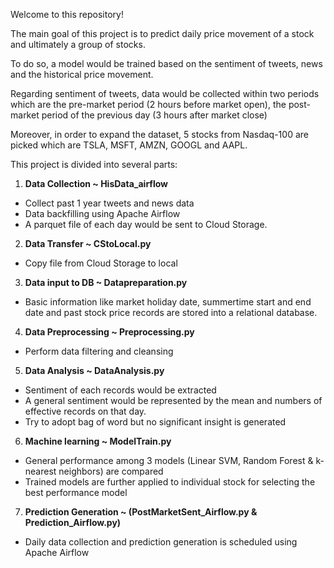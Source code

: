 Welcome to this repository! 

The main goal of this project is to predict daily price movement of a stock and ultimately a group of stocks. 

To do so, a model would be trained based on the sentiment of tweets, news and the historical price movement.

Regarding sentiment of tweets, data would be collected within two periods which are the pre-market period (2 hours before market open), the post-market period of the previous day (3 hours after market close)

Moreover, in order to expand the dataset, 5 stocks from Nasdaq-100 are picked which are TSLA, MSFT, AMZN, GOOGL and AAPL.

This project is divided into several parts:

1. **Data Collection ~ HisData_airflow**
- Collect past 1 year tweets and news data
- Data backfilling using Apache Airflow
- A parquet file of each day would be sent to Cloud Storage.

2. **Data Transfer ~ CStoLocal.py**
- Copy file from Cloud Storage to local

3. **Data input to DB ~ Datapreparation.py**
- Basic information like market holiday date, summertime start and end date and past stock price records are stored into a relational database.

4. **Data Preprocessing ~ Preprocessing.py**
- Perform data filtering and cleansing

5. **Data Analysis ~ DataAnalysis.py**
- Sentiment of each records would be extracted
- A general sentiment would be represented by the mean and numbers of effective records on that day.  
- Try to adopt bag of word but no significant insight is generated

6. **Machine learning ~ ModelTrain.py**
- General performance among 3 models (Linear SVM, Random Forest & k-nearest neighbors) are compared
- Trained models are further applied to individual stock for selecting the best performance model

7. **Prediction Generation ~ (PostMarketSent_Airflow.py & Prediction_Airflow.py)**
- Daily data collection and prediction generation is scheduled using Apache Airflow





